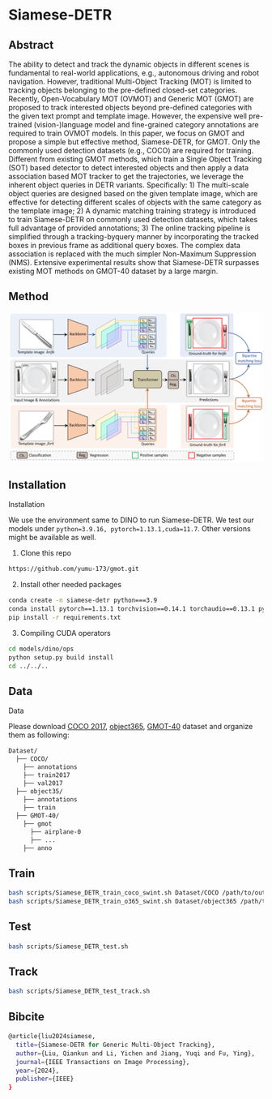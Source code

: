 # Siamese-DETR

## Abstract

The ability to detect and track the dynamic objects in different scenes is fundamental to real-world applications, e.g., autonomous driving and robot navigation. However, traditional Multi-Object Tracking (MOT) is limited to tracking objects belonging to the pre-defined closed-set categories. Recently, Open-Vocabulary MOT (OVMOT) and Generic MOT (GMOT) are proposed to track interested objects beyond pre-defined categories with the given text prompt and template image. However, the expensive well pre-trained (vision-)language model and fine-grained category annotations are required to train OVMOT models. In this paper, we focus on GMOT and propose a simple but effective method, Siamese-DETR, for GMOT. Only the commonly used detection datasets (e.g., COCO) are required for training. Different from existing GMOT methods, which train a Single Object Tracking (SOT) based detector to detect interested objects and then apply a data association based MOT tracker to get the trajectories, we leverage the inherent object queries in DETR variants. Specifically: 1) The multi-scale object queries are designed based on the given template image, which are effective for detecting different scales of objects with the same category as the template image; 2) A dynamic matching training strategy is introduced to train Siamese-DETR on commonly used detection datasets, which takes full advantage of provided annotations; 3) The online tracking pipeline is simplified through a tracking-byquery manner by incorporating the tracked boxes in previous frame as additional query boxes. The complex data association is replaced with the much simpler Non-Maximum Suppression (NMS). Extensive experimental results show that Siamese-DETR surpasses existing MOT methods on GMOT-40 dataset by a large margin.

## Method

![Method](image/method.png)

## Installation

<html>
  <summary>Installation</summary>
  
  We use the environment same to DINO to run Siamese-DETR. 
  We test our models under ```python=3.9.16, pytorch=1.13.1,cuda=11.7```. Other versions might be available as well. 

   1. Clone this repo
   ```sh
   https://github.com/yumu-173/gmot.git
   ```

   2. Install other needed packages
   ```sh
   conda create -n siamese-detr python===3.9
   conda install pytorch==1.13.1 torchvision==0.14.1 torchaudio==0.13.1 pytorch-cuda=11.7 -c pytorch -c nvidia
   pip install -r requirements.txt
   ```

   3. Compiling CUDA operators
   ```sh
   cd models/dino/ops
   python setup.py build install
   cd ../../..
   ```
</html>

## Data

<html>
  <summary>Data</summary>

Please download [COCO 2017](https://cocodataset.org/), [object365](https://www.objects365.org/overview.html), [GMOT-40](https://spritea.github.io/GMOT40/) dataset and organize them as following:
```
Dataset/
  ├── COCO/
    ├── annotations
    ├── train2017
    ├── val2017
  ├── object35/
    ├── annotations
    ├── train
  ├── GMOT-40/
    ├── gmot
      ├── airplane-0
      ├── ...
    ├── anno
```
</html>

## Train
  ```sh
  bash scripts/Siamese_DETR_train_coco_swint.sh Dataset/COCO /path/to/output-dir/ template-number
  bash scripts/Siamese_DETR_train_o365_swint.sh Dataset/object365 /path/to/output-dir/ template-number
  ```

## Test

  ```sh
  bash scripts/Siamese_DETR_test.sh
  ```

## Track
  ```sh
  bash scripts/Siamese_DETR_test_track.sh
  ```

## Bibcite

```sh
@article{liu2024siamese,
  title={Siamese-DETR for Generic Multi-Object Tracking},
  author={Liu, Qiankun and Li, Yichen and Jiang, Yuqi and Fu, Ying},
  journal={IEEE Transactions on Image Processing},
  year={2024},
  publisher={IEEE}
}
```